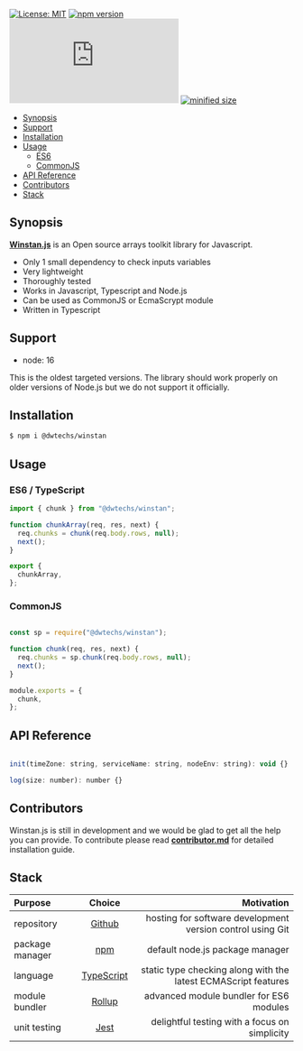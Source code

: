 
[![License: MIT](https://img.shields.io/npm/l/@dwtechs/sparray.svg?color=brightgreen)](https://opensource.org/licenses/MIT)
[![npm version](https://badge.fury.io/js/%40dwtechs%2Fsparray.svg)](https://www.npmjs.com/package/@dwtechs/sparray)
[![last version release date](https://img.shields.io/github/release-date/DWTechs/Sparray.js)](https://www.npmjs.com/package/@dwtechs/sparray)
[![minified size](https://img.shields.io/bundlephobia/min/@dwtechs/sparray?color=brightgreen)](https://www.npmjs.com/package/@dwtechs/sparray)

- [Synopsis](#synopsis)
- [Support](#support)
- [Installation](#installation)
- [Usage](#usage)
  - [ES6](#es6)
  - [CommonJS](#commonjs)
- [API Reference](#api-reference)
- [Contributors](#contributors)
- [Stack](#stack)


## Synopsis

**[Winstan.js](https://github.com/DWTechs/Winstan.js)** is an Open source arrays toolkit library for Javascript.

- Only 1 small dependency to check inputs variables
- Very lightweight
- Thoroughly tested
- Works in Javascript, Typescript and Node.js
- Can be used as CommonJS or EcmaScrypt module
- Written in Typescript


## Support

- node: 16

This is the oldest targeted versions. The library should work properly on older versions of Node.js but we do not support it officially.  


## Installation

```bash
$ npm i @dwtechs/winstan
```


## Usage


### ES6 / TypeScript

```javascript
import { chunk } from "@dwtechs/winstan";

function chunkArray(req, res, next) {
  req.chunks = chunk(req.body.rows, null);
  next();
}

export {
  chunkArray,
};

```


### CommonJS

```javascript

const sp = require("@dwtechs/winstan");

function chunk(req, res, next) {
  req.chunks = sp.chunk(req.body.rows, null);
  next();
}

module.exports = {
  chunk,
};

```


## API Reference


```javascript

init(timeZone: string, serviceName: string, nodeEnv: string): void {}

log(size: number): number {}

```

## Contributors

Winstan.js is still in development and we would be glad to get all the help you can provide.
To contribute please read **[contributor.md](https://github.com/DWTechs/Winstan.js/blob/main/contributor.md)** for detailed installation guide.


## Stack

| Purpose         |                    Choice                    |                                                     Motivation |
| :-------------- | :------------------------------------------: | -------------------------------------------------------------: |
| repository      |        [Github](https://github.com/)         |     hosting for software development version control using Git |
| package manager |     [npm](https://www.npmjs.com/get-npm)     |                                default node.js package manager |
| language        | [TypeScript](https://www.typescriptlang.org) | static type checking along with the latest ECMAScript features |
| module bundler  |      [Rollup](https://rollupjs.org)          |                        advanced module bundler for ES6 modules |
| unit testing    |          [Jest](https://jestjs.io/)          |                  delightful testing with a focus on simplicity |
